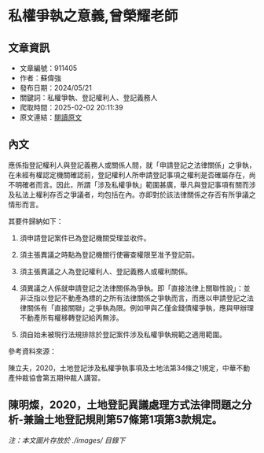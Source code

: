 # 私權爭執之意義,曾榮耀老師

## 文章資訊
- 文章編號：911405
- 作者：蘇偉強
- 發布日期：2024/05/21
- 關鍵詞：私權爭執、登記權利人、登記義務人
- 爬取時間：2025-02-02 20:11:39
- 原文連結：[閱讀原文](https://real-estate.get.com.tw/Columns/detail.aspx?no=911405)

## 內文
應係指登記權利人與登記義務人或關係人間，就「申請登記之法律關係」之爭執，在未經有權認定機關確認前，登記權利人所申請登記事項之權利是否確屬存在，尚不明確者而言。因此，所謂「涉及私權爭執」範圍甚廣，舉凡與登記事項有關而涉及私法上權利存否之爭議者，均包括在內。亦即對於該法律關係之存否有所爭議之情形而言。

其要件歸納如下：

1. 須申請登記案件已為登記機關受理並收件。

2. 須主張異議之時點為登記機關行使審查權限至准予登記前。

3. 須主張異議之人為登記權利人、登記義務人或權利關係。

4. 須異議之人係就申請登記之法律關係為爭執。即「直接法律上關聯性說」：並非泛指以登記不動產為標的之所有法律關係之爭執而言，而應以申請登記之法律關係有「直接關聯」之爭執為限。例如甲與乙僅金錢債權爭執，應與甲辦理不動產所有權移轉登記給丙無涉。

5. 須自始未被現行法規排除於登記案件涉及私權爭執規範之適用範圍。

參考資料來源：

陳立夫，2020，土地登記涉及私權爭執事項及土地法第34條之1規定，中華不動產仲裁協會第五期仲裁人講習。

陳明燦，2020，土地登記異議處理方式法律問題之分析-兼論土地登記規則第57條第1項第3款規定。
---
*注：本文圖片存放於 ./images/ 目錄下*

